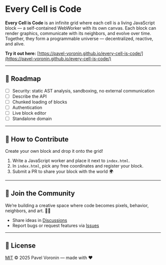 # Every Cell is Code

**Every Cell is Code** is an infinite grid where each cell is a living JavaScript block — a self-contained WebWorker with its own canvas.
Each block can render graphics, communicate with its neighbors, and evolve over time.
Together, they form a programmable universe — decentralized, reactive, and alive.

**Try it out here:** [https://pavel-voronin.github.io/every-cell-is-code/](https://pavel-voronin.github.io/every-cell-is-code/)

---

## 🚧 Roadmap

- [ ] Security: static AST analysis, sandboxing, no external communication
- [ ] Describe the API
- [ ] Chunked loading of blocks
- [ ] Authentication
- [ ] Live block editor
- [ ] Standalone domain

---

## 🧩 How to Contribute

Create your own block and drop it onto the grid!

1. Write a JavaScript worker and place it next to `index.html`.
2. In `index.html`, pick any free coordinates and register your block.
3. Submit a PR to share your block with the world 🌍

---

## 🤝 Join the Community

We’re building a creative space where code becomes pixels, behavior, neighbors, and art. 🎨✨

- Share ideas in [Discussions](https://github.com/pavel-voronin/every-cell-is-code/discussions)
- Report bugs or request features via [Issues](https://github.com/pavel-voronin/every-cell-is-code/issues)

---

## 📜 License

[MIT](LICENSE) © 2025 Pavel Voronin — made with ❤️
